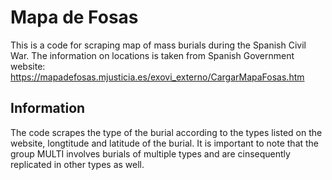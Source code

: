 # Mapa de Fosas

This is a code for scraping map of mass burials during the Spanish Civil War. The information on locations is taken from Spanish Government website: https://mapadefosas.mjusticia.es/exovi_externo/CargarMapaFosas.htm

## Information 

The code scrapes the type of the burial according to the types listed on the website, longtitude and latitude of the burial. It is important to note that the group MULTI involves burials of multiple types and are cinsequently replicated in other types as well. 
